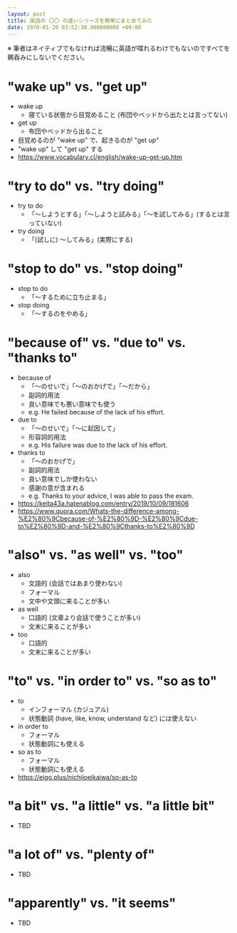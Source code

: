 ```yaml
---
layout: post
title: 英語の 〇〇 の違いシリーズを簡単にまとめてみた
date: 1970-01-20 03:52:38.000000000 +09:00
---
```

※ 筆者はネイティブでもなければ流暢に英語が喋れるわけでもないのですべてを鵜呑みにしないでください。

# "wake up" vs. "get up"
* wake up
  * 寝ている状態から目覚めること (布団やベッドから出たとは言ってない)
* get up
  * 布団やベッドから出ること
* 目覚めるのが "wake up" で、起きるのが "get up"
* "wake up" して "get up" する
* https://www.vocabulary.cl/english/wake-up-get-up.htm

# "try to do" vs. "try doing"
* try to do
  * 「〜しようとする」「〜しようと試みる」「〜を試してみる」(するとは言っていない)
* try doing
  * 「(試しに) 〜してみる」(実際にする)

# "stop to do" vs. "stop doing"
* stop to do
  * 「〜するために立ち止まる」
* stop doing
  * 「〜するのをやめる」

# "because of" vs. "due to" vs. "thanks to"
* because of
  * 「〜のせいで」「〜のおかげで」「〜だから」
  * 副詞的用法
  * 良い意味でも悪い意味でも使う
  * e.g. He failed because of the lack of his effort.
* due to
  * 「〜のせいで」「〜に起因して」
  * 形容詞的用法
  * e.g. His failure was due to the lack of his effort.
* thanks to
  * 「〜のおかげで」
  * 副詞的用法
  * 良い意味でしか使わない
  * 感謝の意が含まれる
  * e.g. Thanks to your advice, I was able to pass the exam.
* https://keita43a.hatenablog.com/entry/2019/10/09/181606
* https://www.quora.com/Whats-the-difference-among-%E2%80%9Cbecause-of-%E2%80%9D-%E2%80%9Cdue-to%E2%80%9D-and-%E2%80%9Cthanks-to%E2%80%9D

# "also" vs. "as well" vs. "too"
* also
  * 文語的 (会話ではあまり使わない)
  * フォーマル
  * 文中や文頭に来ることが多い
* as well
  * 口語的 (文章より会話で使うことが多い)
  * 文末に来ることが多い
* too
  * 口語的
  * 文末に来ることが多い

# "to" vs. "in order to" vs. "so as to"
* to
  * インフォーマル (カジュアル)
  * 状態動詞 (have, like, know, understand など) には使えない
* in order to
  * フォーマル
  * 状態動詞にも使える
* so as to
  * フォーマル
  * 状態動詞にも使える
* https://eigo.plus/nichijoeikaiwa/so-as-to

# "a bit" vs. "a little" vs. "a little bit"
* TBD

# "a lot of" vs. "plenty of"
* TBD

# "apparently" vs. "it seems"
* TBD
